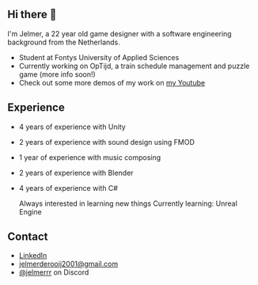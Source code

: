 ## Hi there 👋
I'm Jelmer, a 22 year old game designer with a software engineering background from the Netherlands.

- Student at Fontys University of Applied Sciences
- Currently working on OpTijd, a train schedule management and puzzle game (more info soon!)
- Check out some more demos of my work on [my Youtube](https://www.youtube.com/@JelmerrR-sc3uq)

## Experience
- 4 years of experience with Unity
- 2 years of experience with sound design using FMOD
- 1 year of experience with music composing
- 2 years of experience with Blender
- 4 years of experience with C#

  Always interested in learning new things
  Currently learning: Unreal Engine

## Contact
- [LinkedIn](https://www.linkedin.com/in/jelmerderooij/)
- jelmerderooij2001@gmail.com
- [@jelmerrr](./) on Discord

<!--
**Jelmerrr/Jelmerrr** is a ✨ _special_ ✨ repository because its `README.md` (this file) appears on your GitHub profile.

Here are some ideas to get you started:

- 🔭 I’m currently working on ...
- 🌱 I’m currently learning ...
- 👯 I’m looking to collaborate on ...
- 🤔 I’m looking for help with ...
- 💬 Ask me about ...
- 📫 How to reach me: ...
- 😄 Pronouns: ...
- ⚡ Fun fact: ...
-->
